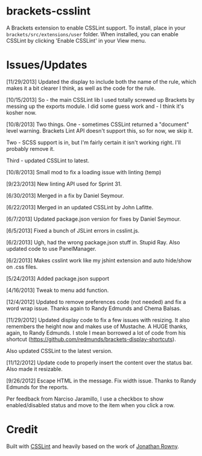 brackets-csslint
=================

A Brackets extension to enable CSSLint support. To install, place in your ```brackets/src/extensions/user``` folder.
When installed, you can enable CSSLint by clicking 'Enable CSSLint' in your View menu.

Issues/Updates
=====
[11/29/2013] Updated the display to include both the name of the rule, which makes it a bit clearer I think, as well as the code for the rule.

[10/15/2013] So - the main CSSLint lib I used totally screwed up Brackets by messing up the exports module. I did
some guess work and - I think it's kosher now.

[10/8/2013] Two things. One - sometimes CSSLint returned a "document" level warning. Brackets Lint API doesn't
support this, so for now, we skip it.

Two - SCSS support is in, but I'm fairly certain it isn't working right. I'll probably remove it.

Third - updated CSSLint to latest.

[10/8/2013] Small mod to fix a loading issue with linting (temp)

[9/23/2013] New linting API used for Sprint 31.

[6/30/2013] Merged in a fix by Daniel Seymour.

[6/22/2013] Merged in an updated CSSLint by John Lafitte.

[6/7/2013] Updated package.json version for fixes by Daniel Seymour.

[6/5/2013] Fixed a bunch of JSLint errors in csslint.js.

[6/2/2013] Ugh, had the wrong package.json stuff in. Stupid Ray. Also updated code to use
PanelManager.

[6/2/2013] Makes csslint work like my jshint extension and auto hide/show on .css files.

[5/24/2013] Added package.json support

[4/16/2013] Tweak to menu add function.

[12/4/2012] Updated to remove preferences code (not needed) and fix a word wrap issue. Thanks again to Randy Edmunds and Chema Balsas.

[11/29/2012] Updated display code to fix a few issues with resizing. It also remembers the height now and makes use of Mustache. A HUGE
thanks, again, to Randy Edmunds. I stole I mean borrowed a lot of code from his shortcut (https://github.com/redmunds/brackets-display-shortcuts).

Also updated CSSLint to the latest version.

[11/12/2012] Update code to properly insert the content over the status bar. Also made it resizable.

[9/26/2012] Escape HTML in the message. Fix width issue. Thanks to Randy Edmunds for the reports.

Per feedback from Narciso Jaramillo, I use a checkbox to show enabled/disabled status and move to the item when you click a row.

Credit
=====
Built with [CSSLint](http://csslint.net/) and heavily based on the work of [Jonathan Rowny](http://www.jonathanrowny.com/). 